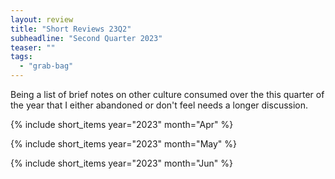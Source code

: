 ```yaml
---
layout: review
title: "Short Reviews 23Q2"
subheadline: "Second Quarter 2023"
teaser: ""
tags:
  - "grab-bag"
---
```


Being a list of brief notes on other culture consumed over the this quarter of the year that I either abandoned or don't feel needs a longer discussion.

{% include short_items year="2023" month="Apr" %}

{% include short_items year="2023" month="May" %}

{% include short_items year="2023" month="Jun" %}